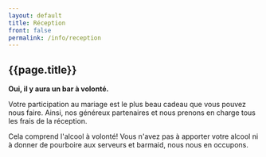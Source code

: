 ```yaml
---
layout: default
title: Réception
front: false
permalink: /info/reception
---
```


<div>
<i class="fa fa-glass-cheers title-icon"></i>
<h2 id="réception"> {{page.title}}</h2>
</div>

**Oui, il y aura un bar à volonté.**

Votre participation au mariage est le plus beau cadeau que vous pouvez nous faire. 
Ainsi, nos généreux partenaires et nous prenons en charge tous les frais de la réception.


Cela comprend l'alcool à volonté!
Vous n'avez pas à apporter votre alcool ni à donner de pourboire aux serveurs et barmaid, nous nous en occupons.


